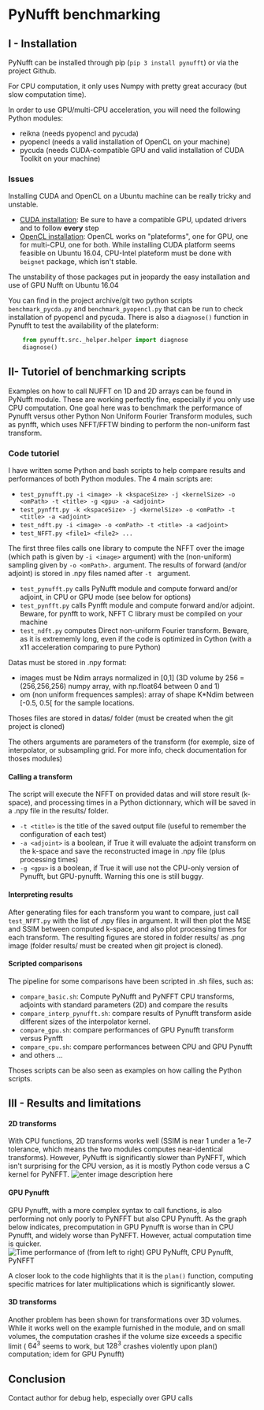 ﻿# PyNufft benchmarking

## I - Installation

PyNufft can be installed through pip (`pip 3 install pynufft`) or via the project Github.

For CPU computation, it only uses Numpy with pretty great accuracy (but slow computation time).

In order to use GPU/multi-CPU acceleration, you will need the following Python modules:

* reikna (needs pyopencl and pycuda)
* pyopencl (needs a valid installation of OpenCL on your machine)
* pycuda (needs CUDA-compatible GPU and valid installation of CUDA Toolkit on your machine)

### Issues

Installing CUDA and OpenCL on a Ubuntu machine can be really tricky and unstable.

* [CUDA installation](http://docs.nvidia.com/cuda/cuda-installation-guide-linux/index.html): Be sure to have a compatible GPU, updated drivers and to follow **every** step
* [OpenCL installation](https://doc.ubuntu-fr.org/opencl): OpenCL works on "plateforms", one for GPU, one for multi-CPU, one for both. While installing CUDA platform seems feasible on Ubuntu 16.04, CPU-Intel plateform must be done with `beignet` package, which isn't stable.

The unstability of those packages put in jeopardy the easy installation and use of GPU Nufft on Ubuntu 16.04

You can find in the project archive/git two python scripts `benchmark_pycda.py` and `benchmark_pyopencl.py` that can be run to check installation of pyopencl and pycuda. There is also a `diagnose()` function in Pynufft to test the availability of the plateform:

```python
    from pynufft.src._helper.helper import diagnose
    diagnose()
```

## II- Tutoriel of benchmarking scripts


Examples on how to call NUFFT on 1D and 2D arrays can be found in PyNufft module. These are working perfectly fine, especially if you only use CPU computation.
One goal here was to benchmark the performance of Pynufft versus other Python Non Uniform Fourier Transform modules, such as pynfft, which uses NFFT/FFTW binding to perform the non-uniform fast transform.

### Code tutoriel
I have written some Python and bash scripts to help compare results and performances of both Python modules. The 4 main scripts are:

* `test_pynufft.py -i <image> -k <kspaceSize> -j <kernelSize> -o <omPath> -t <title> -g <gpu> -a <adjoint>`
* `test_pynfft.py -k <kspaceSize> -j <kernelSize> -o <omPath> -t <title> -a <adjoint>`
* `test_ndft.py -i <image> -o <omPath> -t <title> -a <adjoint>`
* `test_NFFT.py <file1> <file2> ...`

The first three files calls one library to compute the NFFT over the image (which path is given by `-i <image>` argument) with the (non-uniform) sampling given by `-o <omPath>.` argument. The results of forward (and/or adjoint) is stored in .npy files named after `-t ` argument.

* `test_pynufft.py` calls PyNufft module and compute forward and/or adjoint, in CPU or GPU mode (see below for options)
* `test_pynfft.py` calls Pynfft module and compute forward and/or adjoint. Beware, for pynfft to work, NFFT C library must be compiled on your machine
* `test_ndft.py` computes Direct non-uniform Fourier transform. Beware, as it is extrememly long, even if the code is optimized in Cython (with a x11 acceleration comparing to pure Python)

Datas must be stored in .npy format:
* images must be Ndim arrays normalized in [0,1] (3D volume by 256 = (256,256,256) numpy array, with np.float64 between 0 and 1)
* om (non uniform frequences samples): array of shape K*Ndim between [-0.5, 0.5[ for the sample locations.

Thoses files are stored in datas/ folder (must be created when the git project is cloned)

The others arguments are parameters of the transform (for exemple, size of interpolator, or subsampling grid. For more info, check documentation for thoses modules)

#### Calling a transform

The script will execute the NFFT on provided datas and will store result (k-space), and processing times in a Python dictionnary, which will be saved in a .npy file in the results/ folder.

* `-t <title>` is the title of the saved output file (useful to remember the configuration of each test)
* `-a <adjoint>` is a boolean, if True it will evaluate the adjoint transform on the k-space and save the reconstructed image in .npy file (plus processing times)
* `-g <gpu>` is a boolean, if True it will use not the CPU-only version of Pynufft, but  GPU-pynufft. Warning this one is still buggy.

#### Interpreting results
After generating files for each transform you want to compare, just call `test_NFFT.py` with the list of .npy files in argument. It will then plot the MSE and SSIM between computed k-space, and also plot processing times for each transform. The resulting figures are stored in folder results/ as .png image (folder results/ must be created when git project is cloned).

#### Scripted comparisons
The pipeline for some comparisons have been scripted in .sh files, such as:
* `compare_basic.sh`: Compute PyNufft and PyNFFT CPU transforms, adjoints with standard parameters (2D) and compare the results
* `compare_interp_pynufft.sh`: compare results of Pynufft transform aside different sizes of the interpolator kernel.
* `compare_gpu.sh`: compare performances of GPU Pynufft transform versus Pynfft
* `compare_cpu.sh`: compare performances between CPU and GPU Pynufft
* and others ...

Thoses scripts can be also seen as examples on how calling the Python scripts.

## III - Results and limitations
#### 2D transforms
With CPU functions, 2D transforms works well (SSIM is near 1 under a 1e-7 tolerance, which means the two modules computes near-identical transforms). However, PyNufft is significantly slower than PyNFFT, which isn't surprising for the CPU version, as it is mostly Python code versus a C kernel for PyNFFT.
![enter image description here](https://lh3.googleusercontent.com/CKnMrb93wIF-lMEYMQuSQmMnGqyzXxwOoYGijpnD5reVtnYMWZbn0xmngMaFNXpHLD2YtdMJ92BO "Performance comparison between CPU Nufft and NFFT on &#40;256,256&#41; image")
#### GPU Pynufft
GPU Pynufft, with a more complex syntax to call functions, is also performing not only poorly to PyNFFT but also CPU Pynufft.
As the graph below indicates, precomputation in GPU Pynufft is worse than in CPU Pynufft, and widely worse than PyNFFT. However, actual computation time is quicker.
![](https://lh3.googleusercontent.com/2Nw-K6ts4encFQSzBO9dK6YYfU1v1SxWRCAIob4RVSoihiz3f14kfmZV2sX12Mg0sxxAYmyb47P9 "Time performance of &#40;from left to right&#41; GPU PyNufft, CPU Pynufft, PyNFFT")

A closer look to the code highlights that it is the `plan()` function, computing specific matrices for later multiplications which is significantly slower.

#### 3D transforms

Another problem has been shown for transformations over 3D volumes. While it works well on the example furnished in the module, and on small volumes, the computation crashes if the volume size exceeds a specific limit ( $64^3$ seems to work, but $128^3$ crashes violently upon plan() computation; idem for GPU Pynufft)


## Conclusion
Contact author for debug help, especially over GPU calls
